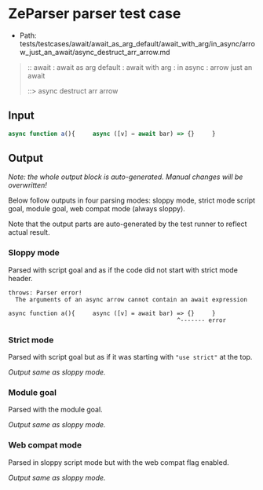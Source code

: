 # ZeParser parser test case

- Path: tests/testcases/await/await_as_arg_default/await_with_arg/in_async/arrow_just_an_await/async_destruct_arr_arrow.md

> :: await : await as arg default : await with arg : in async : arrow just an await
>
> ::> async destruct arr arrow

## Input

`````js
async function a(){     async ([v] = await bar) => {}     }
`````

## Output

_Note: the whole output block is auto-generated. Manual changes will be overwritten!_

Below follow outputs in four parsing modes: sloppy mode, strict mode script goal, module goal, web compat mode (always sloppy).

Note that the output parts are auto-generated by the test runner to reflect actual result.

### Sloppy mode

Parsed with script goal and as if the code did not start with strict mode header.

`````
throws: Parser error!
  The arguments of an async arrow cannot contain an await expression

async function a(){     async ([v] = await bar) => {}     }
                                                ^------- error
`````

### Strict mode

Parsed with script goal but as if it was starting with `"use strict"` at the top.

_Output same as sloppy mode._

### Module goal

Parsed with the module goal.

_Output same as sloppy mode._

### Web compat mode

Parsed in sloppy script mode but with the web compat flag enabled.

_Output same as sloppy mode._
